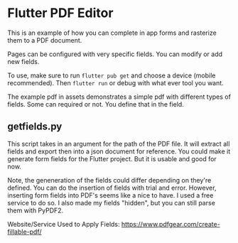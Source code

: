# Flutter PDF Editor
This is an example of how you can complete in app forms and rasterize them to a PDF document.

Pages can be configured with very specific fields. You can modify or add new fields.

To use, make sure to run `flutter pub get` and choose a device (mobile recommended). Then `flutter run` or debug with what ever tool you want.

The example pdf in assets demonstrates a simple pdf with different types of fields. Some can required or not. You define that in the field.

## getfields.py
This script takes in an argument for the path of the PDF file. It will extract all fields and export then into a json document for reference.
You could make it generate form fields for the Flutter project. But it is usable and good for now.

Note, the geneneration of the fields could differ depending on they're defined. You can do the insertion of fields with trial and error.
However, inserting form fields into PDF's seems like a nice to have. I used a free service to do so. I also made my fields "hidden", but you can still parse them with PyPDF2.

Website/Service Used to Apply Fields: https://www.pdfgear.com/create-fillable-pdf/